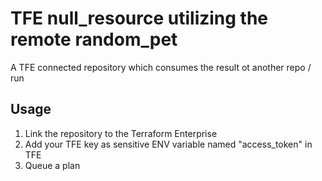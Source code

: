 # TFE null_resource utilizing the remote random_pet

A TFE connected repository which consumes the result ot another repo / run

## Usage

1. Link the repository to the Terraform Enterprise
2. Add your TFE key as sensitive ENV variable named "access_token" in TFE
3. Queue a plan
